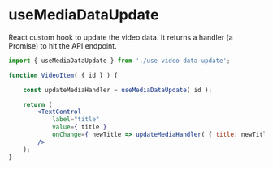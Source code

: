 # useMediaDataUpdate

React custom hook to update the video data.
It returns a handler (a Promise) to hit the API endpoint.

```jsx
import { useMediaDataUpdate } from './use-video-data-update';

function VideoItem( { id } ) {

	const updateMediaHandler = useMediaDataUpdate( id );

	return (
		<TextControl
			label="title"
			value={ title }
			onChange={ newTitle => updateMediaHandler( { title: newTitle } ) }
		/>
	);
}
```

